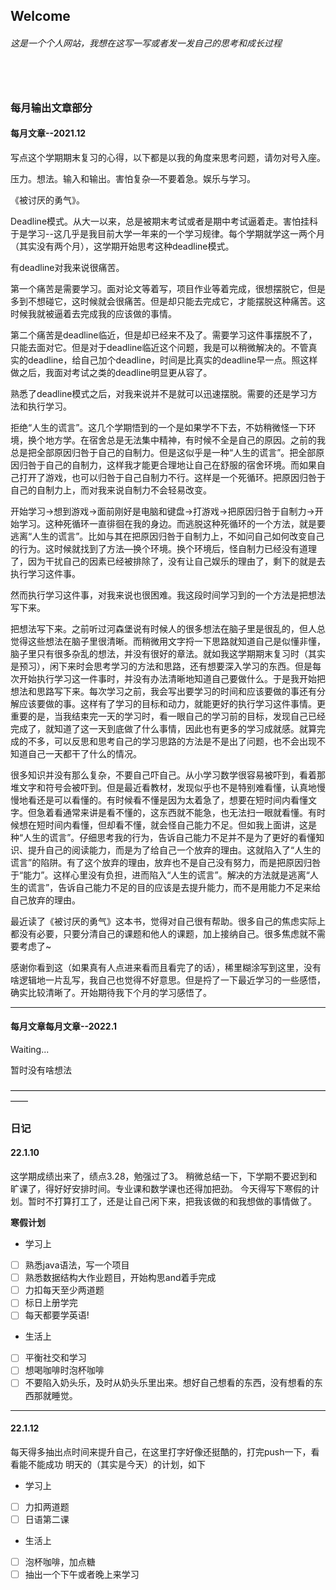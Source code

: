 
## Welcome

###### 这是一个个人网站，我想在这写一写或者发一发自己的思考和成长过程

##  

### 每月输出文章部分

#### 每月文章--2021.12

写点这个学期期末复习的心得，以下都是以我的角度来思考问题，请勿对号入座。
	
压力。想法。输入和输出。害怕复杂—不要着急。娱乐与学习。
	
《被讨厌的勇气》。
	
Deadline模式。从大一以来，总是被期末考试或者是期中考试逼着走。害怕挂科于是学习--这几乎是我目前大学一年来的一个学习规律。每个学期就学这一两个月（其实没有两个月），这学期开始思考这种deadline模式。

有deadline对我来说很痛苦。
	
第一个痛苦是需要学习。面对论文等着写，项目作业等着完成，很想摆脱它，但是多到不想碰它，这时候就会很痛苦。但是却只能去完成它，才能摆脱这种痛苦。这时候我就被逼着去完成我的应该做的事情。 
	
第二个痛苦是deadline临近，但是却已经来不及了。需要学习这件事摆脱不了，只能去面对它。但是对于deadline临近这个问题，我是可以稍微解决的。不管真实的deadline，给自己加个deadline，时间是比真实的deadline早一点。照这样做之后，我面对考试之类的deadline明显更从容了。
	
熟悉了deadline模式之后，对我来说并不是就可以迅速摆脱。需要的还是学习方法和执行学习。
	
拒绝“人生的谎言”。这几个学期悟到的一个是如果学不下去，不妨稍微怪一下环境，换个地方学。在宿舍总是无法集中精神，有时候不全是自己的原因。之前的我总是把全部原因归咎于自己的自制力。但是这似乎是一种“人生的谎言”。把全部原因归咎于自己的自制力，这样我才能更合理地让自己在舒服的宿舍环境。而如果自己打开了游戏，也可以归咎于自己自制力不行。这样是一个死循环。把原因归咎于自己的自制力上，而对我来说自制力不会轻易改变。
	
开始学习→想到游戏→面前刚好是电脑和键盘→打游戏→把原因归咎于自制力→开始学习。这种死循环一直徘徊在我的身边。而逃脱这种死循环的一个方法，就是要逃离“人生的谎言”。比如与其在把原因归咎于自制力上，不如问自己如何改变自己的行为。这时候就找到了方法—换个环境。换个环境后，怪自制力已经没有道理了，因为干扰自己的因素已经被排除了，没有让自己娱乐的理由了，剩下的就是去执行学习这件事。
	
然而执行学习这件事，对我来说也很困难。我这段时间学习到的一个方法是把想法写下来。

把想法写下来。之前听过河森堡说有时候人的很多想法在脑子里是很乱的，但人总觉得这些想法在脑子里很清晰。而稍微用文字捋一下思路就知道自己是似懂非懂，脑子里只有很多杂乱的想法，并没有很好的章法。就如我这学期期末复习时（其实是预习），闲下来时会思考学习的方法和思路，还有想要深入学习的东西。但是每次开始执行学习这一件事时，并没有办法清晰地知道自己要做什么。于是我开始把想法和思路写下来。每次学习之前，我会写出要学习的时间和应该要做的事还有分解应该要做的事。这样有了学习的目标和动力，就能更好的执行学习这件事情。更重要的是，当我结束完一天的学习时，看一眼自己的学习前的目标，发现自己已经完成了，就知道了这一天到底做了什么事情，因此也有更多的学习成就感。就算完成的不多，可以反思和思考自己的学习思路的方法是不是出了问题，也不会出现不知道自己一天都干了什么的情况。
	
很多知识并没有那么复杂，不要自己吓自己。从小学习数学很容易被吓到，看着那堆文字和符号会被吓到。但是最近看教材，发现似乎也不是特别难看懂，认真地慢慢地看还是可以看懂的。有时候看不懂是因为太着急了，想要在短时间内看懂文字。但急着看通常来讲是看不懂的，这东西就不能急，也无法扫一眼就看懂。有时候想在短时间内看懂，但却看不懂，就会怪自己能力不足。但如我上面讲，这是种“人生的谎言”。仔细思考我的行为，告诉自己能力不足并不是为了更好的看懂知识、提升自己的阅读能力，而是为了给自己一个放弃的理由。这就陷入了“人生的谎言”的陷阱。有了这个放弃的理由，放弃也不是自己没有努力，而是把原因归咎于“能力”。这样心里没有负担，进而陷入“人生的谎言”。解决的方法就是逃离“人生的谎言”，告诉自己能力不足的目的应该是去提升能力，而不是用能力不足来给自己放弃的理由。
	
最近读了《被讨厌的勇气》这本书，觉得对自己很有帮助。很多自己的焦虑实际上都没有必要，只要分清自己的课题和他人的课题，加上接纳自己。很多焦虑就不需要考虑了~
	
感谢你看到这（如果真有人点进来看而且看完了的话），稀里糊涂写到这里，没有啥逻辑地一片乱写，我自己也觉得不好意思。但是捋了一下最近学习的一些感悟，确实比较清晰了。开始期待我下个月的学习感悟了。

**************
#### 每月文章每月文章--2022.1
Waiting...

暂时没有啥想法

——————————————————————————————————————
### 日记
#### 22.1.10
这学期成绩出来了，绩点3.28，勉强过了3。
稍微总结一下，下学期不要迟到和旷课了，得好好安排时间。专业课和数学课也还得加把劲。
今天得写下寒假的计划。暂时不打算打工了，还是让自己闲下来，把我该做的和我想做的事情做了。

**寒假计划**

- 学习上

- [ ] 熟悉java语法，写一个项目
- [ ] 熟悉数据结构大作业题目，开始构思and着手完成
- [ ] 力扣每天至少两道题
- [ ] 标日上册学完
- [ ] 每天都要学英语!
- 生活上
- [ ] 平衡社交和学习
- [ ] 想喝咖啡时泡杯咖啡
- [ ] 不要陷入奶头乐，及时从奶头乐里出来。想好自己想看的东西，没有想看的东西那就睡觉。
----
#### 22.1.12
每天得多抽出点时间来提升自己，在这里打字好像还挺酷的，打完push一下，看看能不能成功
明天的（其实是今天）的计划，如下
- 学习上
- [ ] 力扣两道题
- [ ] 日语第二课
- 生活上
- [ ] 泡杯咖啡，加点糖
- [ ] 抽出一个下午或者晚上来学习
